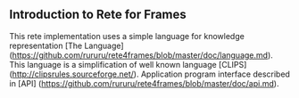 Introduction to Rete for Frames
----
This rete implementation uses a simple language for knowledge representation [The Language] (https://github.com/rururu/rete4frames/blob/master/doc/language.md). 
This language is a simplification of well known language [CLIPS] (http://clipsrules.sourceforge.net/).
Application program interface described in [API] (https://github.com/rururu/rete4frames/blob/master/doc/api.md).

